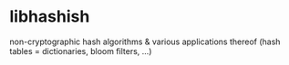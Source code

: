 # libhashish
non-cryptographic hash algorithms &amp; various applications thereof (hash tables = dictionaries, bloom filters, ...)

